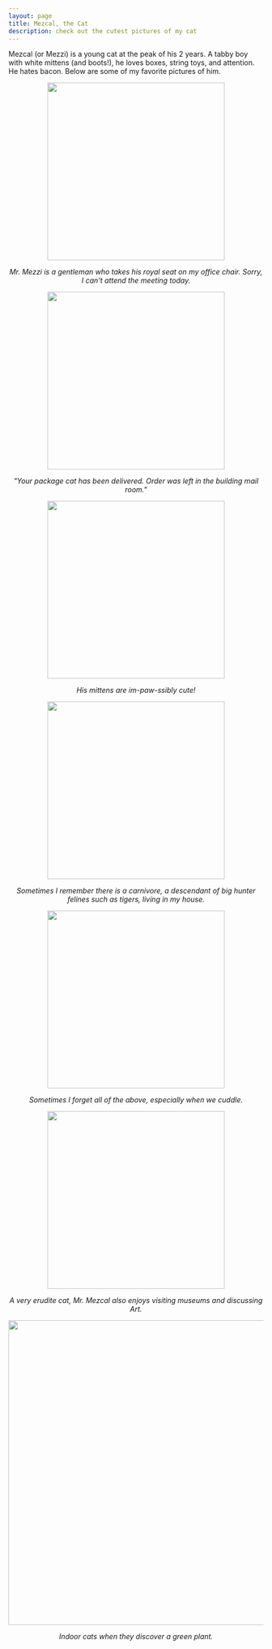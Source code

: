 ```yaml
---
layout: page
title: Mezcal, the Cat
description: check out the cutest pictures of my cat
---
```


Mezcal (or Mezzi) is a young cat at the peak of his 2 years. A tabby boy with white mittens (and boots!), he loves boxes, string toys, and attention. He hates bacon. Below are some of my favorite pictures of him.

<p float="center" align="center">
  <img src="../images/cat/chair.JPG" width="350" />
</p>
<p align="center">
  <em> Mr. Mezzi is a gentleman who takes his royal seat on my office chair. Sorry, I can't attend the meeting today. </em>
</p>

<p float="center" align="center">
  <img src="../images/cat/box2.JPG" width="350" /> 
</p>
<p align="center">
  <em> "Your package cat has been delivered. Order was left in the building mail room." </em>
</p>

<p float="center" align="center">
  <img src="../images/cat/mittens2.JPG" width="350" />
</p>
<p align="center">
  <em> His mittens are im-paw-ssibly cute! </em>
</p>

<p float="center" align="center">
  <img src="../images/cat/roar.JPG" width="350" />
</p>
<p align="center">
  <em> Sometimes I remember there is a carnivore, a descendant of big hunter felines such as tigers, living in my house. </em>
</p>

<p float="center" align="center">
  <img src="../images/cat/cuddle.JPG" width="350" />
</p>
<p align="center">
  <em> Sometimes I forget all of the above, especially when we cuddle. </em>
</p>

<p float="center" align="center">
  <img src="../images/cat/decoration.JPG" width="350" />
</p>
<p align="center">
  <em> A very erudite cat, Mr. Mezcal also enjoys visiting museums and discussing Art. </em>
</p>

<p float="center" align="center">
  <img src="../images/cat/cat_grass.JPG" width="600" />
</p>
<p align="center">
  <em> Indoor cats when they discover a green plant. </em>
</p>

